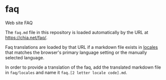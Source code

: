 # faq
Web site FAQ

The `faq.md` file in this repository is loaded automatically by the URL at https://chia.net/faq/.

Faq translations are loaded by that URL if a markdown file exists in [locales](locales/) that matches the browser's primary language setting
or the manually selected language.

In order to provide a translation of the faq, add the translated markdown file in `faq/locales` and name it `faq.[2 letter locale code].md`.
